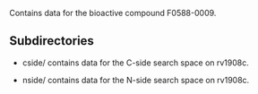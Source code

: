 Contains data for the bioactive compound F0588-0009.

## Subdirectories

- cside/ contains data for the C-side search space on rv1908c.

- nside/ contains data for the N-side search space on rv1908c.

